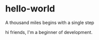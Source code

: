# hello-world
A thousand miles begins with a single step

hi friends, I'm a beginner of development.
